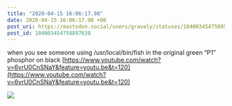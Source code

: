 ```yaml
---
title: "2020-04-15 16:06:17.98"
date: 2020-04-15 16:06:17.98 +00
post_uri: https://mastodon.social/users/gravely/statuses/104003454758897638
post_id: 104003454758897638
---
```

when you see someone using /usr/local/bin/fish in the original green “P1” phosphor on black [https://www.youtube.com/watch?v=6vrU0CnSNaY&feature=youtu.be&t=120](https://www.youtube.com/watch?v=6vrU0CnSNaY&feature=youtu.be&t=120)


![](/images/27536291.jpg)

